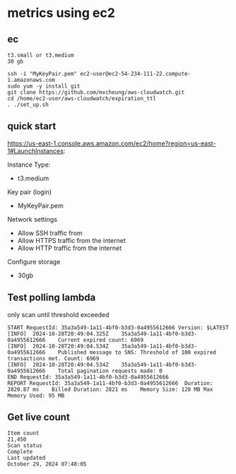 # metrics using ec2
## ec

```
t3.small or t3.medium
30 gb
```
```
ssh -i "MyKeyPair.pem" ec2-user@ec2-54-234-111-22.compute-1.amazonaws.com
sudo yum -y install git
git clone https://github.com/mxcheung/aws-cloudwatch.git
cd /home/ec2-user/aws-cloudwatch/expiration_ttl
. ./set_up.sh
```


## quick start

https://us-east-1.console.aws.amazon.com/ec2/home?region=us-east-1#LaunchInstances:

Instance Type:
   - t3.medium

Key pair (login) 
   - MyKeyPair.pem

Network settings
  - Allow SSH traffic from
  - Allow HTTPS traffic from the internet
  - Allow HTTP traffic from the internet

Configure storage
  - 30gb




## Test polling lambda
only scan until threshold exceeded
```
START RequestId: 35a3a549-1a11-4bf0-b3d3-0a4955612666 Version: $LATEST
[INFO]	2024-10-28T20:49:04.325Z	35a3a549-1a11-4bf0-b3d3-0a4955612666	Current expired count: 6969
[INFO]	2024-10-28T20:49:04.534Z	35a3a549-1a11-4bf0-b3d3-0a4955612666	Published message to SNS: Threshold of 100 expired transactions met. Count: 6969
[INFO]	2024-10-28T20:49:04.534Z	35a3a549-1a11-4bf0-b3d3-0a4955612666	Total pagination requests made: 0
END RequestId: 35a3a549-1a11-4bf0-b3d3-0a4955612666
REPORT RequestId: 35a3a549-1a11-4bf0-b3d3-0a4955612666	Duration: 2820.87 ms	Billed Duration: 2821 ms	Memory Size: 128 MB	Max Memory Used: 95 MB
```


## Get live count
```
Item count
21,450
Scan status
Complete
Last updated
October 29, 2024 07:48:05
```
